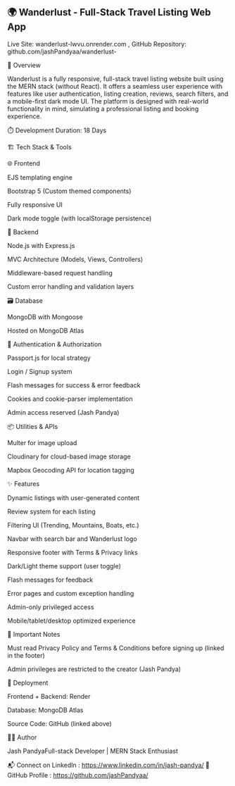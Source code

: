 ## 🌍 Wanderlust - Full-Stack Travel Listing Web App

Live Site: wanderlust-lwvu.onrender.com  , GitHub Repository: github.com/jashPandyaa/wanderlust-

📌 Overview

Wanderlust is a fully responsive, full-stack travel listing website built using the MERN stack (without React). It offers a seamless user experience with features like user authentication, listing creation, reviews, search filters, and a mobile-first dark mode UI. The platform is designed with real-world functionality in mind, simulating a professional listing and booking experience.

⏱️ Development Duration: 18 Days

🏗️ Tech Stack & Tools

🌐 Frontend

EJS templating engine

Bootstrap 5 (Custom themed components)

Fully responsive UI

Dark mode toggle (with localStorage persistence)

🧠 Backend

Node.js with Express.js

MVC Architecture (Models, Views, Controllers)

Middleware-based request handling

Custom error handling and validation layers

🗃️ Database

MongoDB with Mongoose

Hosted on MongoDB Atlas

🔐 Authentication & Authorization

Passport.js for local strategy

Login / Signup system

Flash messages for success & error feedback

Cookies and cookie-parser implementation

Admin access reserved (Jash Pandya)

📦 Utilities & APIs

Multer for image upload

Cloudinary for cloud-based image storage

Mapbox Geocoding API for location tagging

✨ Features

Dynamic listings with user-generated content

Review system for each listing

Filtering UI (Trending, Mountains, Boats, etc.)

Navbar with search bar and Wanderlust logo

Responsive footer with Terms & Privacy links

Dark/Light theme support (user toggle)

Flash messages for feedback

Error pages and custom exception handling

Admin-only privileged access

Mobile/tablet/desktop optimized experience

🔐 Important Notes

Must read Privacy Policy and Terms & Conditions before signing up (linked in the footer)

Admin privileges are restricted to the creator (Jash Pandya)

🚀 Deployment

Frontend + Backend: Render

Database: MongoDB Atlas

Source Code: GitHub (linked above)

👨‍💻 Author

Jash PandyaFull-stack Developer | MERN Stack Enthusiast

📬 Connect on LinkedIn : https://www.linkedin.com/in/jash-pandya/
📁 GitHub Profile : https://github.com/jashPandyaa/
